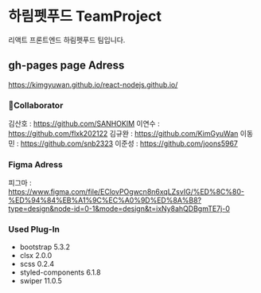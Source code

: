 # 하림펫푸드 TeamProject

리액트 프론트엔드 하림펫푸드 팀입니다.

## gh-pages page Adress

https://kimgyuwan.github.io/react-nodejs.github.io/

### Collaborator

김산호 : https://github.com/SANHOKIM
이연수 : https://github.com/flxk202122
김규완 : https://github.com/KimGyuWan
이동민 : https://github.com/snb2323
이준성 : https://github.com/joons5967

### Figma Adress

피그마 : https://www.figma.com/file/EClovPOgwcn8n6xqLZsvIG/%ED%8C%80-%ED%94%84%EB%A1%9C%EC%A0%9D%ED%8A%B8?type=design&node-id=0-1&mode=design&t=ixNy8ahQDBgmTE7j-0

### Used Plug-In

* bootstrap 5.3.2
* clsx 2.0.0
* scss 0.2.4
* styled-components 6.1.8
* swiper 11.0.5
